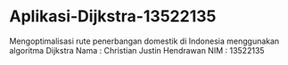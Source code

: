 # Aplikasi-Dijkstra-13522135
 Mengoptimalisasi rute penerbangan domestik di Indonesia menggunakan algoritma Dijkstra
Nama : Christian Justin Hendrawan
NIM : 13522135

